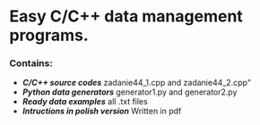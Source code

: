 # Easy C/C++ data management programs. 
### Contains:

- ***C/C++ source codes***    zadanie44_1.cpp and zadanie44_2.cpp"
- ***Python data generators***    generator1.py and generator2.py
- ***Ready data examples***     all .txt files
- ***Intructions in polish version***     Written in pdf

